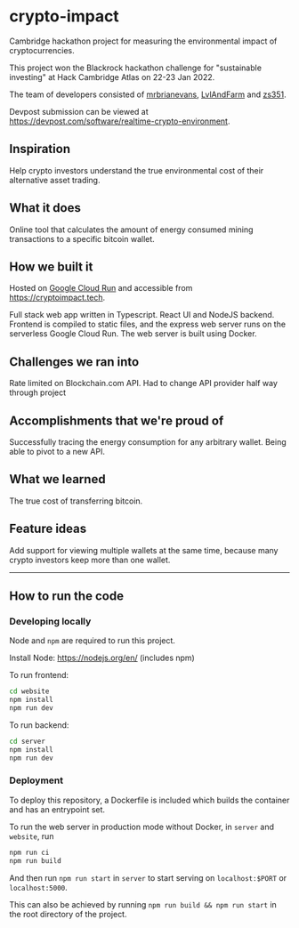 # crypto-impact

Cambridge hackathon project for measuring the environmental impact of cryptocurrencies.

This project won the Blackrock hackathon challenge for "sustainable investing" at Hack Cambridge Atlas on 22-23 Jan
2022.

The team of developers consisted of [mrbrianevans](https://github.com/mrbrianevans),
[LvlAndFarm](https://github.com/LvlAndFarm) and [zs351](https://github.com/zs351).

Devpost submission can be viewed at https://devpost.com/software/realtime-crypto-environment.

## Inspiration

Help crypto investors understand the true environmental cost of their alternative asset trading.

## What it does

Online tool that calculates the amount of energy consumed mining transactions to a specific bitcoin wallet.

## How we built it

Hosted on [Google Cloud Run](https://cloud.google.com/run) and accessible from https://cryptoimpact.tech.

Full stack web app written in Typescript. React UI and NodeJS backend. Frontend is compiled to static files, and the
express web server runs on the serverless Google Cloud Run. The web server is built using Docker.

## Challenges we ran into

Rate limited on Blockchain.com API. Had to change API provider half way through project

## Accomplishments that we're proud of

Successfully tracing the energy consumption for any arbitrary wallet. Being able to pivot to a new API.

## What we learned

The true cost of transferring bitcoin.

## Feature ideas

Add support for viewing multiple wallets at the same time, because many crypto investors keep more than one wallet.

---

## How to run the code

### Developing locally

Node and `npm` are required to run this project.

Install Node: https://nodejs.org/en/ (includes npm)

To run frontend:

```bash
cd website
npm install
npm run dev
```

To run backend:

```bash
cd server
npm install
npm run dev
```

### Deployment

To deploy this repository, a Dockerfile is included which builds the container and has an entrypoint set.

To run the web server in production mode without Docker, in `server` and `website`, run

```powershell
npm run ci
npm run build
```

And then run `npm run start` in `server` to start serving on `localhost:$PORT` or `localhost:5000`.

This can also be achieved by running `npm run build && npm run start` in the root directory of the project.